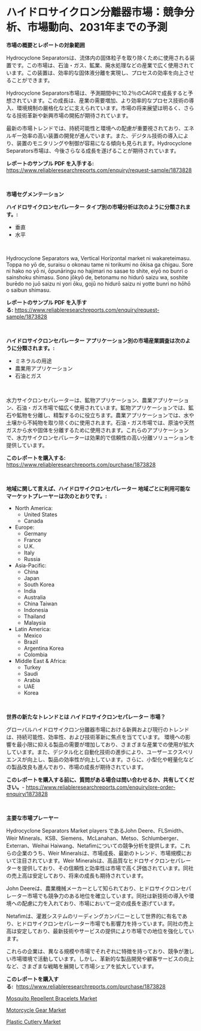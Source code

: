 <p><h1>ハイドロサイクロン分離器市場：競争分析、市場動向、2031年までの予測</h1></p><p><strong>市場の概要とレポートの対象範囲</strong></p>
<p><p>Hydrocyclone Separatorsは、流体内の固体粒子を取り除くために使用される装置です。この市場は、石油・ガス、鉱業、廃水処理などの産業で広く使用されています。この装置は、効率的な固体液分離を実現し、プロセスの効率を向上させることができます。</p><p>Hydrocyclone Separators市場は、予測期間中に10.2％のCAGRで成長すると予想されています。この成長は、産業の需要増加、より効率的なプロセス技術の導入、環境規制の厳格化などに支えられています。市場の将来展望は明るく、さらなる技術革新や新興市場の開拓が期待されています。</p><p>最新の市場トレンドでは、持続可能性と環境への配慮が重要視されており、エネルギー効率の高い装置の開発が進んでいます。また、デジタル技術の導入により、装置のモニタリングや制御が容易になる傾向も見られます。Hydrocyclone Separators市場は、今後さらなる成長を遂げることが期待されています。</p></p>
<p><strong>レポートのサンプル PDF を入手する:</strong> <a href="https://www.reliableresearchreports.com/enquiry/request-sample/1873828">https://www.reliableresearchreports.com/enquiry/request-sample/1873828</a></p>
<p>&nbsp;</p>
<p><strong>市場セグメンテーション</strong></p>
<p><strong>ハイドロサイクロンセパレーター タイプ別の市場分析は次のように分類されます。:</strong></p>
<p><ul><li>垂直</li><li>水平</li></ul></p>
<p>&nbsp;</p>
<p><p>Hydrocyclone Separators wa, Vertical Horizontal market ni wakareteimasu. Toppa no yō de, suraisu o okonau tame ni torikumi no ōkisa ga chigau. Sore ni hako no yō ni, ōpunāringu no hajimari no sasae to shite, eiyō no bunri o sainshoku shimasu. Sono jōkyō de, betonamu no hidurō saizu wa, soshite burēdo no juō saizu ni yori ōku, gojū no hidurō saizu ni yotte bunri no hōhō o saibun shimasu.</p></p>
<p><strong>レポートのサンプル PDF を入手する:</strong>&nbsp;<a href="https://www.reliableresearchreports.com/enquiry/request-sample/1873828">https://www.reliableresearchreports.com/enquiry/request-sample/1873828</a></p>
<p>&nbsp;</p>
<p><strong> ハイドロサイクロンセパレーター アプリケーション別の市場産業調査は次のように分類されます。:</strong></p>
<p><ul><li>ミネラルの用途</li><li>農業用アプリケーション</li><li>石油とガス</li></ul></p>
<p>&nbsp;</p>
<p><p>水力サイクロンセパレーターは、鉱物アプリケーション、農業アプリケーション、石油・ガス市場で幅広く使用されています。鉱物アプリケーションでは、鉱石や鉱物を分離し、精製するのに役立ちます。農業アプリケーションでは、水や土壌から不純物を取り除くのに使用されます。石油・ガス市場では、原油や天然ガスから水や固体を分離するために使用されます。これらのアプリケーションで、水力サイクロンセパレーターは効果的で信頼性の高い分離ソリューションを提供しています。</p></p>
<p><strong>このレポートを購入する:</strong>&nbsp; <a href="https://www.reliableresearchreports.com/purchase/1873828">https://www.reliableresearchreports.com/purchase/1873828</a></p>
<p>&nbsp;</p>
<p><strong>地域に関して言えば、ハイドロサイクロンセパレーター 地域ごとに利用可能なマーケットプレーヤーは次のとおりです。:</strong></p>
<p><ul>
    <li>
        North America:
        <ul>
            <li>United States</li>
            <li>Canada</li>
        </ul>
    </li>
    <li>
        Europe:
        <ul>
            <li>Germany</li>
            <li>France</li>
            <li>U.K.</li>
            <li>Italy</li>
            <li>Russia</li>
        </ul>
    </li>
    <li>
        Asia-Pacific:
        <ul>
            <li>China</li>
            <li>Japan</li>
            <li>South Korea</li>
            <li>India</li>
            <li>Australia</li>
            <li>China Taiwan</li>
            <li>Indonesia</li>
            <li>Thailand</li>
            <li>Malaysia</li>
        </ul>
    </li>
    <li>
        Latin America:
        <ul>
            <li>Mexico</li>
            <li>Brazil</li>
            <li>Argentina Korea</li>
            <li>Colombia</li>
        </ul>
    </li>
    <li>
        Middle East & Africa:
        <ul>
            <li>Turkey</li>
            <li>Saudi</li>
            <li>Arabia</li>
            <li>UAE</li>
            <li>Korea</li>
        </ul>
    </li>
    </ul></p>
<p>&nbsp;</p>
<p><strong>世界の新たなトレンドとは ハイドロサイクロンセパレーター 市場？</strong></p>
<p><p>グローバルハイドロサイクロン分離器市場における新興および現行のトレンドは、持続可能性、効率性、および技術革新に焦点を当てています。 環境への影響を最小限に抑える製品の需要が増加しており、さまざまな産業での使用が拡大しています。また、デジタル化と自動化技術の進歩により、ユーザーエクスペリエンスが向上し、製品の効率性が向上しています。さらに、小型化や軽量化などの製品改良も進んでおり、市場の成長が期待されています。</p></p>
<p><strong>このレポートを購入する前に、質問がある場合は問い合わせるか、共有してください。</strong>- <a href="https://www.reliableresearchreports.com/enquiry/pre-order-enquiry/1873828">https://www.reliableresearchreports.com/enquiry/pre-order-enquiry/1873828</a></p>
<p>&nbsp;</p>
<p><strong>主要な市場プレーヤー</strong></p>
<p><p>Hydrocyclone Separators Market players であるJohn Deere、FLSmidth、Weir Minerals、KSB、Siemens、McLanahan、Metso、Schlumberger、Exterran、Weihai Haiwang、Netafimについての競争分析を提供します。これらの企業のうち、Weir Mineralsは、市場成長、最新のトレンド、市場規模において注目されています。Weir Mineralsは、高品質なヒドロサイクロンセパレーターを提供しており、その信頼性と効率性は市場で高く評価されています。同社の売上高は安定しており、将来の成長も期待されています。</p><p>John Deereは、農業機械メーカーとして知られており、ヒドロサイクロンセパレーター市場でも競争力のある地位を確立しています。同社は新技術の導入や環境への配慮に力を入れており、市場において一定の成長を遂げています。</p><p>Netafimは、灌漑システムのリーディングカンパニーとして世界的に有名であり、ヒドロサイクロンセパレーター市場でも影響力を持っています。同社の売上高は安定しており、最新技術やサービスの提供により市場での地位を強化しています。</p><p>これらの企業は、異なる規模や市場でそれぞれに特徴を持っており、競争が激しい市場環境で活動しています。しかし、革新的な製品開発や顧客サービスの向上など、さまざまな戦略を展開して市場シェアを拡大しています。</p></p>
<p><strong>このレポートを購入する:</strong>&nbsp;&nbsp;<a href="https://www.reliableresearchreports.com/purchase/1873828">https://www.reliableresearchreports.com/purchase/1873828</a></p>
<p><p><a href="https://github.com/yemakinde/Market-Research-Report-List-1/blob/main/mosquito-repellent-bracelets-market.md">Mosquito Repellent Bracelets Market</a></p><p><a href="https://github.com/jsmusil/Market-Research-Report-List-2/blob/main/motorcycle-gear-market.md">Motorcycle Gear Market</a></p><p><a href="https://github.com/bmorecock/Market-Research-Report-List-2/blob/main/plastic-cutlery-market.md">Plastic Cutlery Market</a></p></p>